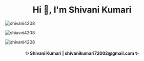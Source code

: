 <h1 align="center">Hi 👋, I'm Shivani Kumari</h1>
<p><img align="center" src="https://github-readme-stats.vercel.app/api/top-langs?username=shivani4208&show_icons=true&locale=en&layout=compact" alt="shivani4208" /></p>

<p><img align="center" src="https://github-readme-stats.vercel.app/api?username=shivani4208&show_icons=true&locale=en" alt="shiavni4208" /></p>

<p><img align="center" src="https://github-readme-streak-stats.herokuapp.com/?user=shivani4208&" alt="shivani4208" /></p>
<h4 align="center">✨ Shivani Kumari | shivanikumari72002@gmail.com ✨</h4>
